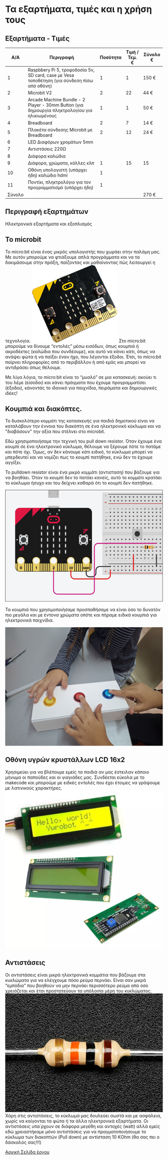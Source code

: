 # Τα εξαρτήματα, τιμές και η χρήση τους

## Εξαρτήματα - Τιμές
A/A   | Περιγραφή               | Ποσότητα  | Τιμή / Τεμ. € | Σύνολο €
------| ------------------------|-----------|---------------|----------
1     | Raspbbery Pi 5, τροφοδοσία 5v, SD card, case με Vesa τοποθέτηση (για σύνδεση πίσω από οθόνη)  |     1     |      1    |  150 €
2     | Microbit V2 | 2 | 22 | 44 €
3 	  | Arcade Machine Bundle - 2 Player - 30mm Button (για δημιουργία πληκτρολογίου για ηλικιωμένους |  1  |  1  | 50 € 
4 	  | Breadboard  |  2  |  7  | 14 € 
5 	  | Πλακέτα σύνδεσης Microbit με Breadboard  |  2  |  12  | 24 € 
6 	  | LED Διαφόρων χρομάτων 5mm  |   |   | 
7 	  | Αντιστάσεις 220Ω |   |   |   
8 	  | Διάφορα καλώδια |  |  |
9 	  | Διάφορα, χρώματα, κόλλες κλπ |  1 |  15 | 15 
10 	  | Οθόνη υπολογιστή (υπάρχει ήδη) καλώδιο hdmi | 1 |   |   
11	  | Ποντίκι, πληκτρολόγιο για τον προγραμματισμό (υπάρχει ήδη) | 1 | |
Σύνολο ||||  270 €

## Περιγραφή εξαρτημάτων

Ηλεκτρονικά εξαρτήματα και εξοπλισμός
## To microbit
Το micro:bit είναι ένας μικρός υπολογιστής που χωράει στην παλάμη μας. Με αυτόν μπορούμε να φτιάξουμε απλά προγράμματα και να τα δοκιμάσουμε στην πράξη, παίζοντας και μαθαίνοντας πώς λειτουργεί η τεχνολογία.
![microbit][def0]
Στο micro:bit μπορούμε να δίνουμε “εντολές” μέσω εισόδων, όπως κουμπιά ή ακροδέκτες (καλώδια που συνδέουμε), και αυτό να κάνει κάτι, όπως να ανάψει φώτα ή να παίξει έναν ήχο, που λέγονται έξοδοι. Έτσι, το micro:bit παίρνει πληροφορίες από το περιβάλλον ή από εμάς και μπορεί να αντιδράσει όπως θέλουμε.

Με λίγα λόγια, το micro:bit είναι το “μυαλό” σε μια κατασκευή: ακούει τι του λέμε (είσοδοι) και κάνει πράγματα που έχουμε προγραμματίσει (έξοδοι), κάνοντάς το ιδανικό για παιχνίδια, πειράματα και δημιουργικές ιδέες!


## Κουμπιά και διακόπτες.
Το δυσκολότερο κομμάτι της κατασκευής για παιδιά δημοτικού είναι να καταλάβουν την έννοια του διακόπτη σε ένα ηλεκτρονικό κύκλωμα και να "διαβάσουν" την αξία που στέλνει στο microbit.

Εδώ χρησιμοποιήσαμε την τεχνική του pull down resistor. Όταν έχουμε ένα κουμπί σε ένα ηλεκτρονικό κύκλωμα, θέλουμε να ξέρουμε πότε το πατάμε και πότε όχι. Όμως, αν δεν κάνουμε κάτι ειδικό, το κύκλωμα μπορεί να μπερδευτεί και να νομίζει πως το κουμπί πατήθηκε, ενώ δεν το έχουμε αγγίξει.

Το pulldown resistor είναι ένα μικρό κομμάτι (αντισταση) που βάζουμε για να βοηθάει. Όταν το κουμπί δεν το πατάει κανείς, αυτό το κομμάτι κρατάει το κύκλωμα ήσυχο και του δείχνει καθαρά ότι το κουμπί δεν πατήθηκε.

![pulldown][def1]

Τα κουμπιά που χρησιμοποιήσαμε προσπαθήσαμε να είναι όσο το δυνατόν πιο μεγάλα και με έντονα χρώματα οπότε και πήραμε ειδικά κουμπιά για ηλεκτρονικά παιχνίδια. 

![buttons][def2]


## Οθόνη υγρών κρυστάλλων LCD 16x2
Χρησιμεύει για να βλέπουμε εμείς τα παιδιά αν μας έστειλαν κάποιο μήνυμα οι παπούδες και οι γιαγιάδες μας. Συνδέεται εύκολα με το makecode και μπορούμε με ειδκές εντολές που έχει έτοιμες να γράψουμε με λατινικούς χαρακτήρες.
![lcd][def3]

## Αντιστάσεις
Οι αντιστάσεις είναι μικρά ηλεκτρονικά κομμάτια που βάζουμε στα κυκλώματα για να ελέγχουμε πόσο ρεύμα περνάει. Είναι σαν μικρά “εμπόδια” που βοηθούν να μην περνάει περισσότερο ρεύμα από όσο χρειάζεται και έτσι προστατεύουν τα υπόλοιπα μέρη του κυκλώματος.
![res][def4]
Χάρη στις αντιστάσεις, το κύκλωμά μας δουλεύει σωστά και με ασφάλεια, χωρίς να καίγονται τα φώτα ή τα άλλα ηλεκτρονικά εξαρτήματα.
Οι αντιστάσεις υπα΄ρχουν σε διάφορα μεγέθη και αντοχές (watt) αλλά εμείς εδώ χρειαστήκαμε μόνο αντιστάσεις για να πραγματοποιήσουμε το κύκλωμα των διακοπτών (Pull down) με αντίσταση 10 ΚOhm (θα σας πει ο δάσκαλός σας!!!)



[Αρχική Σελίδα έργου][def1]


[def0]: ../photos/microbit.png
[def1]: ../photos/pullDown.png
[def2]: ../photos/buttons.jpg
[def3]: ../photos/lcd16x2.jpg
[def4]: ../photos/resistor.jpg
